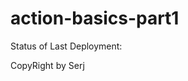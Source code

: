 # action-basics-part1

Status of Last Deployment:<br>
<img scr="https://github.com/khesergey/action-basics-part1/workflows/My-GitHub-Action-Basics/badge.svg?branch=main" /><br>

CopyRight by Serj
